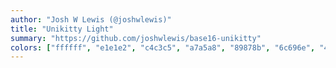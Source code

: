 ```yaml
---
author: "Josh W Lewis (@joshwlewis)"
title: "Unikitty Light"
summary: "https://github.com/joshwlewis/base16-unikitty"
colors: ["ffffff", "e1e1e2", "c4c3c5", "a7a5a8", "89878b", "6c696e", "4f4b51", "322d34", "d8137f", "d65407", "dc8a0e", "17ad98", "149bda", "775dff", "aa17e6", "e013d0"]
---
```

